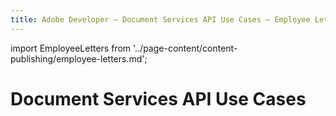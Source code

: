 ```yaml
---
title: Adobe Developer — Document Services API Use Cases — Employee Letters
---
```


import EmployeeLetters from '../page-content/content-publishing/employee-letters.md';


<Hero slots="heading" variant="fullwidth" theme="dark"  customLayout className="herobgImage"/>

# Document Services API Use Cases


<MenuWrapperComponent  slots="content"  repeat="1" theme="lightest"/>

<EmployeeLetters />